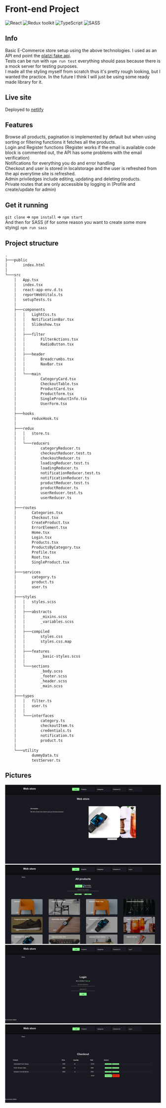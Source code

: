 # Front-end Project

![React](https://img.shields.io/badge/React-v.18-blue)
![Redux toolkit](https://img.shields.io/badge/Redux-v.1.9-purple)
![TypeScript](https://img.shields.io/badge/TypeScript-v.4.9-green)
![SASS](https://img.shields.io/badge/SASS-v.4.9-hotpink)

## Info 

Basic E-Commerce store setup using the above technologies. I used as an API end point the [platzi fake api](https://fakeapi.platzi.com/). <br/>
Tests can be run with `npm run test` everything should pass because there is a mock server for testing purposes. <br/>
I made all the styling myself from scratch thus it's pretty rough looking, but I wanted the practice. In the future I think I will just be using some ready made library for it.

## Live site

Deployed to [netlify](https://sweet-panda-ef92e4.netlify.app/) 

## Features

Browse all products, pagination is implemented by default but when using sorting or filtering functions it fetches all the products. <br/>
Login and Register functions (Register works if the email is available code block is commented out, the API has some problems with the email verification) <br/>
Notifications for everything you do and error handling <br/>
Checkout and user is stored in localstorage and the user is refreshed from the api everytime site is refreshed. <br/>
Admin priviledges include editing, updating and deleting products. <br/>
Private routes that are only accessible by logging in (Profile and create/update for admin)

## Get it running

`git clone` => `npm install` => `npm start` <br/>
And then for SASS (if for some reason you want to create some more stying) `npm run sass` <br/>

## Project structure

```
.
├───public
│       index.html
│
└───src
    │   App.tsx
    │   index.tsx
    │   react-app-env.d.ts
    │   reportWebVitals.ts
    │   setupTests.ts
    │
    ├───components
    │   │   LightCss.ts
    │   │   NotificationBar.tsx
    │   │   Slideshow.tsx
    │   │
    │   ├───filter
    │   │       FilterActions.tsx
    │   │       RadioButton.tsx
    │   │
    │   ├───header
    │   │       Breadcrumbs.tsx
    │   │       NavBar.tsx
    │   │
    │   └───main
    │           CategoryCard.tsx
    │           CheckoutTable.tsx
    │           ProductCard.tsx
    │           Productform.tsx
    │           SingleProductInfo.tsx
    │           UserForm.tsx
    │
    ├───hooks
    │       reduxHook.ts
    │
    ├───redux
    │   │   store.ts
    │   │
    │   └───reducers
    │           categoryReducer.ts
    │           checkoutReducer.test.ts
    │           checkoutReducer.ts
    │           loadingReducer.test.ts
    │           loadingReducer.ts
    │           notificationReducer.test.ts
    │           notificationReducer.ts
    │           productReducer.test.ts
    │           productReducer.ts
    │           userReducer.test.ts
    │           userReducer.ts
    │
    ├───routes
    │       Categories.tsx
    │       Checkout.tsx
    │       CreateProduct.tsx
    │       ErrorElement.tsx
    │       Home.tsx
    │       Login.tsx
    │       Products.tsx
    │       ProductsByCategory.tsx
    │       Profile.tsx
    │       Root.tsx
    │       SingleProduct.tsx
    │
    ├───services
    │       category.ts
    │       product.ts
    │       user.ts
    │
    ├───styles
    │   │   styles.scss
    │   │
    │   ├───abstracts
    │   │       _mixins.scss
    │   │       _variables.scss
    │   │
    │   ├───compiled
    │   │       styles.css
    │   │       styles.css.map
    │   │
    │   ├───features
    │   │       _basic-styles.scss
    │   │
    │   └───sections
    │           _body.scss
    │           _footer.scss
    │           _header.scss
    │           _main.scss
    │
    ├───types
    │   │   filter.ts
    │   │   user.ts
    │   │
    │   └───interfaces
    │           category.ts
    │           checkoutItem.ts
    │           credentials.ts
    │           notification.ts
    │           product.ts
    │
    └───utility
            dummyData.ts
            testServer.ts
```

## Pictures

![img](./demo%20pics/homepage.png)
![img](./demo%20pics/allproducts.png)
![img](./demo%20pics/login.png)
![img](./demo%20pics/checkout.png)
